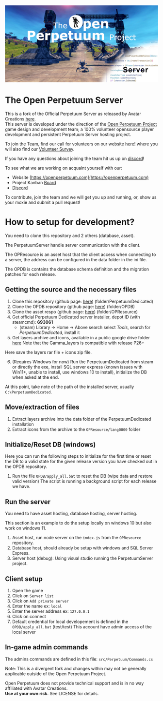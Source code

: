 <span style="display:block;text-align:center">![opp-server](opp-server.jpeg)

# The Open Perpetuum Server
This is a fork of the Official Perpetuum Server as released by Avatar Creations [here](https://github.com/PerpetuumOnline/PerpetuumServer).  
This server is developed under the direction of the [Open Perpetuum Project](https://openperpetuum.com) game design and development team; a 100% volunteer opensource player development and persistent Perpetuum Server hosting project.

To join the Team, find our call for volunteers on our website [here!](https://openperpetuum.com/volunteer-tech) where you will also find our [Volunteer Survey](https://forms.gle/V7B5zNAFCFmSLLxt6).

If you have any questions about joining the team hit us up on [discord](https://discord.gg/e4gH9Ff)!

To see what we are working on acquaint yourself with our:
 - Website [https://openperpetuum.com](https://openperpetuum.com)
 - Project Kanban [Board](https://github.com/orgs/OpenPerpetuum/projects/2)
 - [Discord](https://discord.gg/e4gH9Ff)

To contribute, join the team and we will get you up and running, or, show us your moxie and submit a pull request!

# How to setup for development?
You need to clone this repository and 2 others (database, asset).

The PerpetuumServer handle server communication with the client.

The OPResource is an asset host that the client access when connecting to a server, the address can be configured in the data folder in the ini file.

The OPDB is contains the database schema definition and the migration patches for each release.

## Getting the source and the necessary files
1. Clone this repository (github page: [here](https://github.com/OpenPerpetuum/PerpetuumServer)) (folder/PerpetuumDedicated)
2. Clone the OPDB repository (github page: [here](https://github.com/OpenPerpetuum/OPDB)) (folder/OPDB)
3. Clone the asset respo (github page: [here](https://github.com/OpenPerpetuum/OPResource)) (folder/OPResource)
4. Get official Perpetuum Dedicated server installer, depot ID (with steamcmd): **693061**
    - (steam) Library -> Home -> Above search select *Tools*, search for *PerpetuumDedicated*, install it
5. Get layers archive and icons, available in a public google drive folder [here](https://drive.google.com/drive/folders/1V6Dnytm0eZCuA_2PZHeUGslNzPrmXKtD)
Note that the Gamma_layers is compatible with release P26+

Here save the layers rar file + icons zip file.

6. (Requires Windows for now) Run the PerpetuumDedicated from steam or directly the exe, install SQL server express (known issues with Win11+, unable to install, use windows 10 to install), initialize the DB when asked at the end.

At this point, take note of the path of the installed server, usually `C:\PerpetuumDedicated`.

## Move/extraction of files
1. Extract layers archive into the data folder of the PerpetuumDedicated installation
2. Extract icons from the archive to the `OPResource/lang0000` folder

## Initialize/Reset DB (windows)
Here you can run the following steps to initialize for the first time or reset the DB to a valid state for the given release version you have checked out in the OPDB repository.

1. Run the file `OPDB/apply_all.bat` to reset the DB (wipe data and restore valid version)
The script is running a background script for each release we have.

## Run the server
You need to have asset hosting, database hosting, server hosting.

This section is an example to do the setup locally on windows 10 but also work on windows 11.

1. Asset host, run node server on the `index.js` from the `OPResource` repository.
2. Database host, should already be setup with windows and SQL Server Express.
3. Server host (debug): Using visual studio running the PerpetuumServer project.

## Client setup
1. Open the game
2. Click on `Server list`
3. Click on `Add private server`
4. Enter the name ex: `local`
5. Enter the server address ex: `127.0.0.1`
6. Click on connect
7. Default credential for local developement is defined in the `OPDB/apply_all.bat` (test/test)
This account have admin access of the local server

## In-game admin commands
The admins commands are defined in this file: `src/Perpetuum/Commands.cs`


Note:
This is a divergent fork and changes within may not be generally applicable outside of the Open Perpetuum Project.  

Open Perpetuum does not provide technical support and is in no way affiliated with Avatar Creations.  
**Use at your own risk.**  See LICENSE for details.
